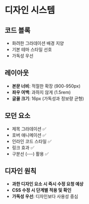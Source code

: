 # 디자인 시스템

## 코드 블록
- 화려한 그라데이션 배경 지양
- 기본 테마 스타일 선호
- 가독성 우선

## 레이아웃
- **본문 너비**: 적절한 확장 (900-950px)
- **좌우 여백**: 과하지 않게 (1.5rem)
- **글꼴 크기**: 16px (가독성과 정보량 균형)

## 모던 요소
- 제목 그라데이션 ✅
- 호버 애니메이션 ✅
- 인라인 코드 스타일 ✅
- 링크 효과 ✅
- 구분선 (---) 활용 ✅

## 디자인 원칙
- **과한 디자인 요소 시 즉시 수정 요청 예상**
- **CSS 수정 시 단계별 적용 및 확인**
- **가독성 우선**: 디자인보다 사용성 중심